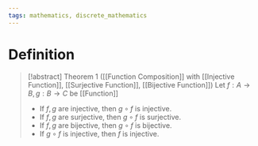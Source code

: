 ```yaml
---
tags: mathematics, discrete_mathematics
---
```


# Definition

> [!abstract] Theorem 1 ([[Function Composition]] with [[Injective Function]], [[Surjective Function]], [[Bijective Function]])
> Let $f: A \rightarrow B, g: B \rightarrow C$ be [[Function]]
> - If $f, g$ are injective, then $g \circ f$ is injective.
> - If $f, g$ are surjective, then $g \circ f$ is surjective.
> - If $f, g$ are bijective, then $g \circ f$ is bijective.
> - If $g \circ f$ is injective, then $f$ is injective.